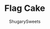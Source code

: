 ---
layout: ../../layouts/MarkdownPostLayout.astro
title: Flag Cake
author: ShugarySweets
pubDate: 2021-05-11
description: "Celebrate Independence Day with this eye catching American Flag Cake. Whipped cream and fresh berries make this stars-and-stripes dessert a crowd pleaser. Let this cake be the sweet finish for your Fourth of July meal!"
image_url: https://www.shugarysweets.com/wp-content/uploads/2021/06/flag-cake-facebook-1.jpg
tags: ["Cake","American"]
calories: 295
protein: 3
carbohydrates: 42
fats: 13
fiber: 2
ingredients: ["2 1/2 cups cake flour","1/2 teaspoon kosher salt","1 Tablespoon baking powder","3/4 cup unsalted butter, softened","1 3/4 cup granulated sugar","5 large egg whites","2 teaspoon vanilla extract","3/4 cup buttermilk","16 oz Cool Whip, thawed","1 pint fresh blueberries","2 pounds fresh strawberries, halved or sliced (stems removed)"]
serves: 20
time: "55 minutes"
prepTime: "20 minutes"
instructions: ["Preheat oven to 350 degres F. Grease and flour a 13x9 baking dish, or use baking spray (or use my homemade cake release). Set pan aside.","In a bowl, combine cake flour, salt, and baking powder with a whisk. Set aside.","In a large mixing bowl, beat room temperature butter with granulated sugar for about two minutes. Scrape down the sides of the bowl to make sure all the butter and sugar are combined. Add in egg whites and vanilla extract. Beat for 2 more minutes.","Add in the dry ingredients and the buttermilk. Beat just until blended.","Pour batter into prepared baking dish. Place on middle rack of the oven and bake for 35-40 minutes, until a toothpick inserted into the center comes out with just crumbs.","Remove from oven and cool completely.","When cooled, top with Cool Whip. Add blueberries in one corner for the stars, and make stripes with the strawberry halves."]
nutrition: ["295 calories","42 grams carbohydrates","19 milligrams cholesterol","13 grams fat","2 grams fiber","3 grams protein","9 grams saturated fat","144 milligrams sodium","27 grams sugar","0 grams trans fat","3 grams unsaturated fat"]
---